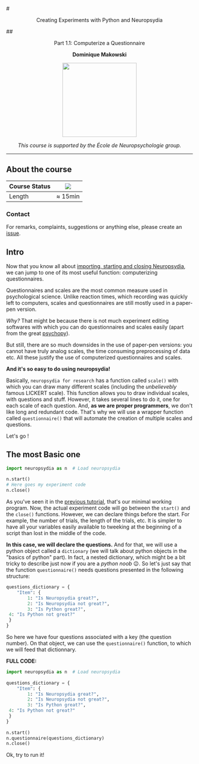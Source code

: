 #<p align="center">Creating Experiments with Python and Neuropsydia</p>
##<p align="center">Part 1.1: Computerize a Questionnaire</p>
**<p align="center">Dominique Makowski</p>**

<p align="center"><img src="https://biblineuropsy.files.wordpress.com/2016/08/n.png" width="200"></p>


*<p align="center">This course is supported by the École de Neuropsychologie group.</p>*

---

## About the course


| Course Status | ![](https://img.shields.io/badge/status-open-brightgreen.svg) |
|---------------|---|
| Length | ≈ 15min |


### Contact

For remarks, complaints, suggestions or anything else, please create an [issue](https://github.com/neuropsychology/Courses/issues).

## Intro

Now that you know all about [importing, starting and closing Neuropsydia](https://github.com/neuropsychology/Courses/blob/master/Programing/Python/Neuropsydia/1.0.Getting_Started.md), we can jump to one of its most useful function: computerizing questionnaires.
 
Questionnaires and scales are the most common measure used in psychological science. Unlike reaction times, which recording was quickly left to computers, scales and questionnaires are still mostly used in a paper-pen version.

*Why?* That might be because there is not much experiment editing softwares with which you can do questionnaires and scales easily (apart from the great [psychopy](http://www.psychopy.org/)).
 
But still, there are so much downsides in the use of paper-pen versions: you cannot have truly analog scales, the time consuming preprocessing of data etc. All these justify the use of computerized questionnaires and scales.
 
**And it's so easy to do using neuropsydia!**
 
Basically, `neuropsydia for research` has a function called `scale()` with which you can draw many different scales (including the *unbelievebly* famous LICKERT scale). This function allows you to draw individual scales, with questions and stuff. However, it takes several lines to do it, one for each scale of each question. And, **as we are proper programmers**, we don't like long and redundant code. That's why we will use a wrapper function called `questionnaire()` that will automate the creation of multiple scales and questions.
 
Let's go !

## The most Basic one
```python
import neuropsydia as n  # Load neuropsydia
 
n.start()
# Here goes my experiment code
n.close()
```
 
As you've seen it in the [previous tutorial](https://github.com/neuropsychology/Courses/blob/master/Programing/Python/Neuropsydia/1.0.Getting_Started.md), that's our minimal working program. Now, the actual experiment code will go between the `start()` and the `close()` functions. However, we can declare things before the start. For example, the number of trials, the length of the trials, etc. It is simpler to have all your variables easily available to tweeking at the beginning of a script than lost in the middle of the code.
 
**In this case, we will declare the questions.** And for that, we will use a python object called a `dictionary` (we will talk about python objects in the "basics of python" part). In fact, a nested dictionary, which might be a bit tricky to describe just now if you are a *python noob* :wink:. So let's just say that the function `questionnaire()` needs questions presented in the following structure:

```python
questions_dictionary = {
    "Item": {
        1: "Is Neuropsydia great?",
        2: "Is Neuropsydia not great?",
        3: "Is Python great?",
 4: "Is Python not great?"
 }
}
```
So here we have four questions associated with a key (the question number). On that object, we can use the `questionnaire()` function, to which we will feed that dictionnary.
 
**FULL CODE:**

```python
import neuropsydia as n  # Load neuropsydia
 
questions_dictionary = {
    "Item": {
        1: "Is Neuropsydia great?",
        2: "Is Neuropsydia not great?",
        3: "Is Python great?",
 4: "Is Python not great?"
 }
}
 
n.start()
n.questionnaire(questions_dictionary)
n.close()
```

Ok, try to run it!
